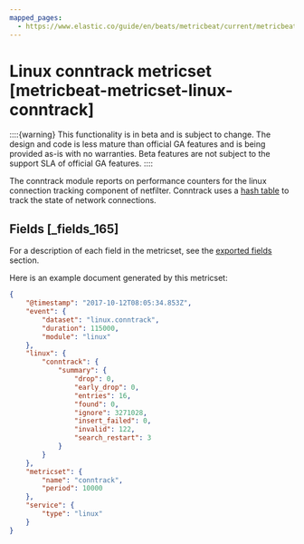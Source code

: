 ```yaml
---
mapped_pages:
  - https://www.elastic.co/guide/en/beats/metricbeat/current/metricbeat-metricset-linux-conntrack.html
---
```


# Linux conntrack metricset [metricbeat-metricset-linux-conntrack]

::::{warning}
This functionality is in beta and is subject to change. The design and code is less mature than official GA features and is being provided as-is with no warranties. Beta features are not subject to the support SLA of official GA features.
::::


The conntrack module reports on performance counters for the linux connection tracking component of netfilter. Conntrack uses a [hash table](http://people.netfilter.org/pablo/docs/login.pdf) to track the state of network connections.

## Fields [_fields_165]

For a description of each field in the metricset, see the [exported fields](/reference/metricbeat/exported-fields-linux.md) section.

Here is an example document generated by this metricset:

```json
{
    "@timestamp": "2017-10-12T08:05:34.853Z",
    "event": {
        "dataset": "linux.conntrack",
        "duration": 115000,
        "module": "linux"
    },
    "linux": {
        "conntrack": {
            "summary": {
                "drop": 0,
                "early_drop": 0,
                "entries": 16,
                "found": 0,
                "ignore": 3271028,
                "insert_failed": 0,
                "invalid": 122,
                "search_restart": 3
            }
        }
    },
    "metricset": {
        "name": "conntrack",
        "period": 10000
    },
    "service": {
        "type": "linux"
    }
}
```



